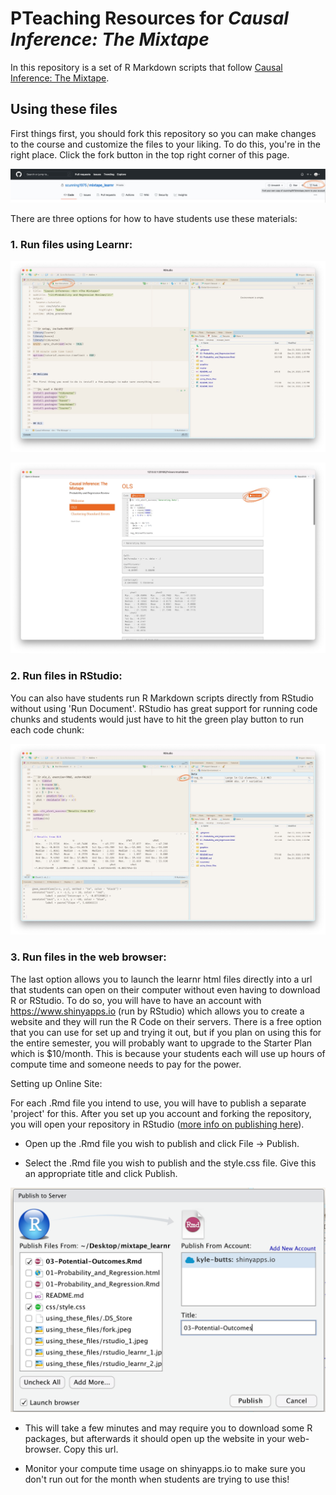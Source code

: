 # PTeaching Resources for ***Causal Inference**: The Mixtape*

In this repository is a set of R Markdown scripts that follow [Causal Inference: The Mixtape](https://www.amazon.com/dp/0300251688).

## Using these files

First things first, you should fork this repository so you can make changes to the course and customize the files to your liking. To do this, you're in the right place. Click the fork button in the top right corner of this page.

![Fork this Repository](using_these_files/fork.jpeg "Forking Repository")

There are three options for how to have students use these materials:

### 1. Run files using Learnr:

![Open file and click 'Run Document'](using_these_files/rstudio_learnr_1.jpeg "Open .Rmd File and Click 'Run Document'")

![Run code](using_these_files/rstudio_learnr_2.jpeg "Run Code")

### 2. Run files in RStudio:

You can also have students run R Markdown scripts directly from RStudio without using 'Run Document'. RStudio has great support for running code chunks and students would just have to hit the green play button to run each code chunk:

![Run code in RStudio](using_these_files/rstudio_1.jpeg "Run Code in RStudio")

### 3. Run files in the web browser:

The last option allows you to launch the learnr html files directly into a url that students can open on their computer without even having to download R or RStudio. To do so, you will have to have an account with <https://www.shinyapps.io> (run by RStudio) which allows you to create a website and they will run the R Code on their servers. There is a free option that you can use for set up and trying it out, but if you plan on using this for the entire semester, you will probably want to upgrade to the Starter Plan which is \$10/month. This is because your students each will use up hours of compute time and someone needs to pay for the power.

Setting up Online Site:

For each .Rmd file you intend to use, you will have to publish a separate 'project' for this. After you set up you account and forking the repository, you will open your repository in RStudio ([more info on publishing here](<https://rstudio.github.io/learnr/publishing.html>)).

-   Open up the .Rmd file you wish to publish and click File -\> Publish.

-   Select the .Rmd file you wish to publish and the style.css file. Give this an appropriate title and click Publish.

![Publish to shinyapps.io](using_these_files/publish.png "Publish to shinyapps.io")

-   This will take a few minutes and may require you to download some R packages, but afterwards it should open up the website in your web-browser. Copy this url.

-   Monitor your compute time usage on shinyapps.io to make sure you don't run out for the month when students are trying to use this!
